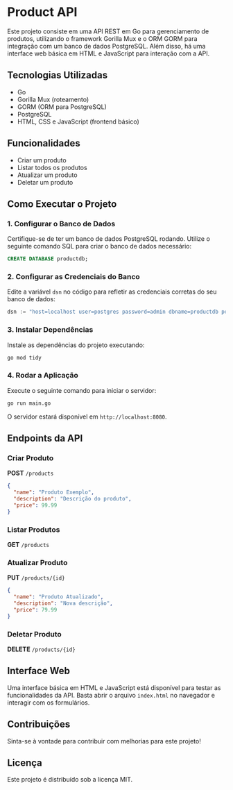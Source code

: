 # Product API

Este projeto consiste em uma API REST em Go para gerenciamento de produtos, utilizando o framework Gorilla Mux e o ORM GORM para integração com um banco de dados PostgreSQL. Além disso, há uma interface web básica em HTML e JavaScript para interação com a API.

## Tecnologias Utilizadas
- Go
- Gorilla Mux (roteamento)
- GORM (ORM para PostgreSQL)
- PostgreSQL
- HTML, CSS e JavaScript (frontend básico)

## Funcionalidades
- Criar um produto
- Listar todos os produtos
- Atualizar um produto
- Deletar um produto

## Como Executar o Projeto

### 1. Configurar o Banco de Dados
Certifique-se de ter um banco de dados PostgreSQL rodando. Utilize o seguinte comando SQL para criar o banco de dados necessário:

```sql
CREATE DATABASE productdb;
```

### 2. Configurar as Credenciais do Banco
Edite a variável `dsn` no código para refletir as credenciais corretas do seu banco de dados:

```go
dsn := "host=localhost user=postgres password=admin dbname=productdb port=5432 sslmode=disable"
```

### 3. Instalar Dependências
Instale as dependências do projeto executando:

```sh
go mod tidy
```

### 4. Rodar a Aplicação
Execute o seguinte comando para iniciar o servidor:

```sh
go run main.go
```

O servidor estará disponível em `http://localhost:8080`.

## Endpoints da API

### Criar Produto
**POST** `/products`

```json
{
  "name": "Produto Exemplo",
  "description": "Descrição do produto",
  "price": 99.99
}
```

### Listar Produtos
**GET** `/products`

### Atualizar Produto
**PUT** `/products/{id}`

```json
{
  "name": "Produto Atualizado",
  "description": "Nova descrição",
  "price": 79.99
}
```

### Deletar Produto
**DELETE** `/products/{id}`

## Interface Web
Uma interface básica em HTML e JavaScript está disponível para testar as funcionalidades da API. Basta abrir o arquivo `index.html` no navegador e interagir com os formulários.

## Contribuições
Sinta-se à vontade para contribuir com melhorias para este projeto!

## Licença
Este projeto é distribuído sob a licença MIT.


